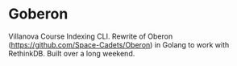 # Goberon
Villanova Course Indexing CLI. Rewrite of Oberon (https://github.com/Space-Cadets/Oberon) in Golang to work with RethinkDB. Built over a long weekend.
